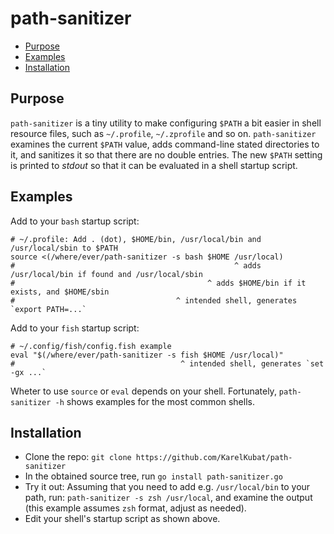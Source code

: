 # path-sanitizer

<!-- toc -->
- [Purpose](#purpose)
- [Examples](#examples)
- [Installation](#installation)
<!-- /toc -->

## Purpose

`path-sanitizer` is a tiny utility to make configuring `$PATH` a bit easier in shell resource files, such as `~/.profile`, `~/.zprofile` and so on. `path-sanitizer` examines the current `$PATH` value, adds command-line stated directories to it, and sanitizes it so that there are no double entries. The new `$PATH` setting is printed to *stdout* so that it can be evaluated in a shell startup script.

## Examples

Add to your `bash` startup script:

```shell
# ~/.profile: Add . (dot), $HOME/bin, /usr/local/bin and /usr/local/sbin to $PATH
source <(/where/ever/path-sanitizer -s bash $HOME /usr/local)
#                                                 ^ adds /usr/local/bin if found and /usr/local/sbin
#                                           ^ adds $HOME/bin if it exists, and $HOME/sbin
#                                    ^ intended shell, generates `export PATH=...`
```

Add to your `fish` startup script:

```shell
# ~/.config/fish/config.fish example
eval "$(/where/ever/path-sanitizer -s fish $HOME /usr/local)"
#                                     ^ intended shell, generates `set -gx ...`
```

Wheter to use `source` or `eval` depends on your shell. Fortunately, `path-sanitizer -h` shows examples for the most common shells.

## Installation

- Clone the repo: `git clone https://github.com/KarelKubat/path-sanitizer`
- In the obtained source tree, run `go install path-sanitizer.go`
- Try it out: Assuming that you need to add e.g. `/usr/local/bin` to your path, run: `path-sanitizer -s zsh /usr/local`, and examine the output (this example assumes `zsh` format, adjust as needed).
- Edit your shell's startup script as shown above.
